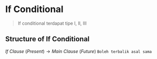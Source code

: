 # If Conditional
> If conditional terdapat tipe I, II, III
## Structure of If Conditional
$If\ Clause\ (Present) \longrightarrow Main\ Clause\ (Future)$ `Boleh terbalik asal sama `
